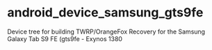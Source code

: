 # android_device_samsung_gts9fe
Device tree for building TWRP/OrangeFox Recovery for the Samsung Galaxy Tab S9 FE (gts9fe - Exynos 1380
